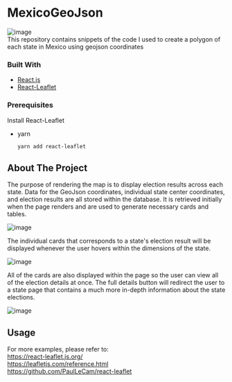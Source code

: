 # MexicoGeoJson
![image](https://user-images.githubusercontent.com/95154239/167545854-435768db-3dfd-46fe-a21b-c293317ce2e4.png)
<br />
This repository contains snippets of the code I used to create a polygon of each state in Mexico using geojson coordinates

### Built With


* [React.js](https://reactjs.org/)
* [React-Leaflet](https://react-leaflet.js.org/)

### Prerequisites

Install React-Leaflet

* yarn
  ```sh
  yarn add react-leaflet
  ```

<!-- ABOUT THE PROJECT -->
## About The Project

The purpose of rendering the map is to display election results across each state. Data for the GeoJson coordinates, individual state center coordinates, and election results are all stored within the database. It is retrieved initially when the page renders and are used to generate necessary cards and tables. 

![image](https://user-images.githubusercontent.com/95154239/167545898-3c5acc94-2509-48e3-834a-e44db7f0b7c6.png)

The individual cards that corresponds to a state's election result will be displayed whenever the user hovers within the dimensions of the state.

![image](https://user-images.githubusercontent.com/95154239/167546144-6b6e2edd-be1d-4f9f-a54c-69eac2e17a20.png)

All of the cards are also displayed within the page so the user can view all of the election details at once. The full details button will redirect the user to a state page that contains a much more in-depth information about the state elections.

![image](https://user-images.githubusercontent.com/95154239/167546240-961f88bb-b2df-46e6-9438-042d3d8badd7.png)




<!-- USAGE EXAMPLES -->
## Usage


For more examples, please refer to: 
<br />
https://react-leaflet.js.org/  
https://leafletjs.com/reference.html
<br />
https://github.com/PaulLeCam/react-leaflet











